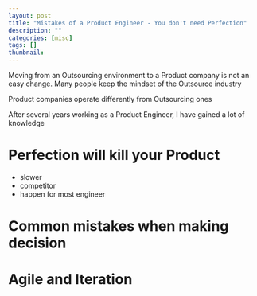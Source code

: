 ```yaml
---
layout: post
title: "Mistakes of a Product Engineer - You don't need Perfection"
description: ""
categories: [misc]
tags: []
thumbnail:
---
```


Moving from an Outsourcing environment to a Product company is not an easy change. Many people keep
the mindset of the Outsource industry

Product companies operate differently from Outsourcing ones

After several years working as a Product Engineer, I have gained a lot of knowledge

# Perfection will kill your Product

- slower
- competitor
- happen for most engineer

# Common mistakes when making decision

# Agile and Iteration
